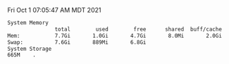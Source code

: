 Fri Oct  1 07:05:47 AM MDT 2021
```bash
System Memory
               total        used        free      shared  buff/cache   available
Mem:           7.7Gi       1.0Gi       4.7Gi       8.0Mi       2.0Gi       6.3Gi
Swap:          7.6Gi       889Mi       6.8Gi
System Storage
665M	.
```
